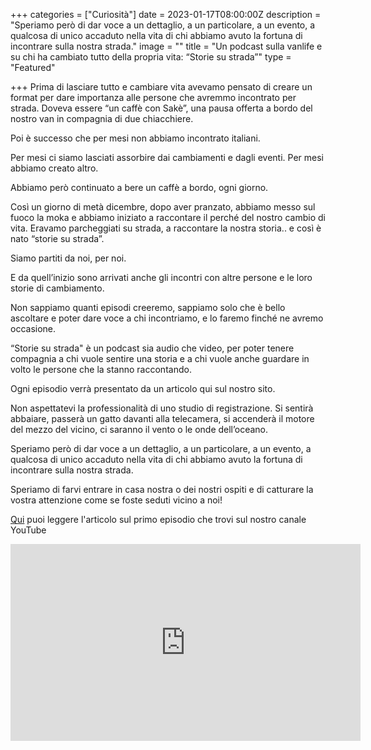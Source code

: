 +++
categories = ["Curiosità"]
date = 2023-01-17T08:00:00Z
description = "Speriamo però di dar voce a un dettaglio, a un particolare, a un evento, a qualcosa di unico accaduto nella vita di chi abbiamo avuto la fortuna di incontrare sulla nostra strada."
image = ""
title = "Un podcast sulla vanlife e su chi ha cambiato tutto della propria vita: “Storie su strada”"
type = "Featured"

+++
Prima di lasciare tutto e cambiare vita avevamo pensato di creare un format per dare importanza alle persone che avremmo incontrato per strada. Doveva essere “un caffè con Sakè”, una pausa offerta a bordo del nostro van in compagnia di due chiacchiere.

Poi è successo che per mesi non abbiamo incontrato italiani.

Per mesi ci siamo lasciati assorbire dai cambiamenti e dagli eventi. Per mesi abbiamo creato altro.

Abbiamo però continuato a bere un caffè a bordo, ogni giorno.

Così un giorno di metà dicembre, dopo aver pranzato, abbiamo messo sul fuoco la moka e abbiamo iniziato a raccontare il perché del nostro cambio di vita. Eravamo parcheggiati su strada, a raccontare la nostra storia.. e così è nato “storie su strada”.

Siamo partiti da noi, per noi.

E da quell’inizio sono arrivati anche gli incontri con altre persone e le loro storie di cambiamento.

Non sappiamo quanti episodi creeremo, sappiamo solo che è bello ascoltare e poter dare voce a chi incontriamo, e lo faremo finché ne avremo occasione.

“Storie su strada" è un podcast sia audio che video, per poter tenere compagnia a chi vuole sentire una storia e a chi vuole anche guardare in volto le persone che la stanno raccontando.

Ogni episodio verrà presentato da un articolo qui sul nostro sito.

Non aspettatevi la professionalità di uno studio di registrazione. Si sentirà abbaiare, passerà un gatto davanti alla telecamera, si accenderà il motore del mezzo del vicino, ci saranno il vento o le onde dell’oceano.

Speriamo però di dar voce a un dettaglio, a un particolare, a un evento, a qualcosa di unico accaduto nella vita di chi abbiamo avuto la fortuna di incontrare sulla nostra strada.

Speriamo di farvi entrare in casa nostra o dei nostri ospiti e di catturare la vostra attenzione come se foste seduti vicino a noi!

[Qui](https://vandipety.it/blog/storie-su-strada-ep.1-come-abbiamo-vissuto-il-cambiamento-delle-nostre-vite/) puoi leggere l'articolo sul primo episodio che trovi sul nostro canale YouTube

<iframe width="560" height="315" src="https://www.youtube.com/embed/Z3IUhW6bUO8" title="YouTube video player" frameborder="0" allow="accelerometer; autoplay; clipboard-write; encrypted-media; gyroscope; picture-in-picture; web-share" allowfullscreen></iframe>